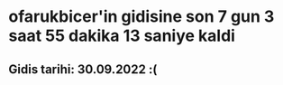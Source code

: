 # ofarukbicer'in gidisine son 7 gun 3 saat 55 dakika 13 saniye kaldi

## Gidis tarihi: 30.09.2022 :(